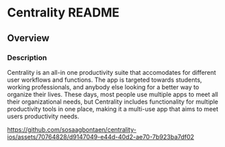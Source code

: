# Centrality README

## Overview
### Description
Centrality is an all-in one productivity suite that accomodates for different user workflows and functions. The app is targeted towards students, working professionals, and anybody else looking for a better way to organize their lives. These days, most people use multiple apps to meet all their organizational needs, but Centrality includes functionality for multiple productivity tools in one place, making it a multi-use app that aims to meet users productivity needs.

https://github.com/sosaagbontaen/centrality-ios/assets/70764828/d9147049-e44d-40d2-ae70-7b923ba7df02

